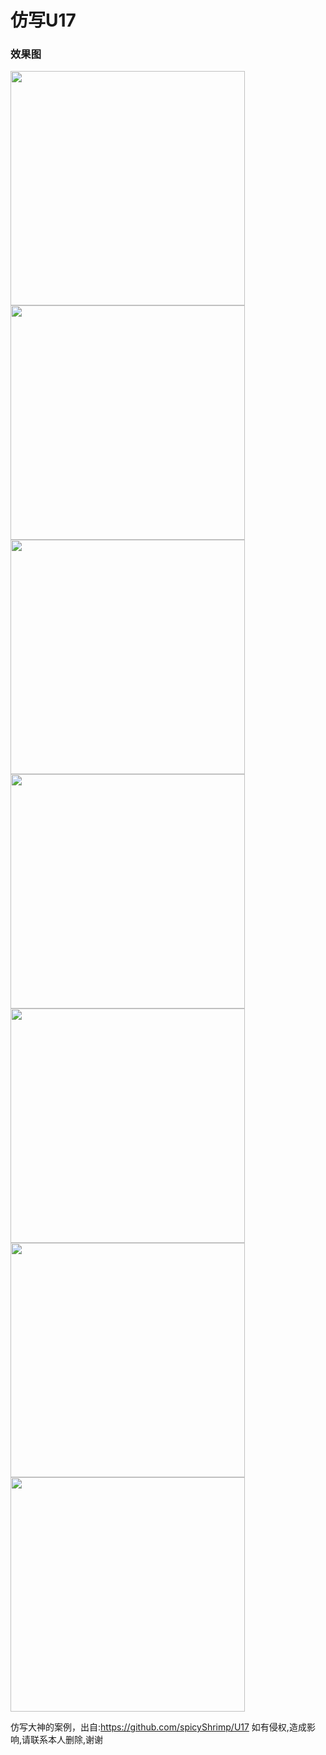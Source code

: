 # 仿写U17
### 效果图

<img src="./Images/U17.gif" width="375">
<img src="./Images/1.png" width="375">
<img src="./Images/2.png" width="375">
<img src="./Images/3.png" width="375">
<img src="./Images/4.png" width="375">
<img src="./Images/5.png" width="375">
<img src="./Images/6.png" width="375">

仿写大神的案例，出自:https://github.com/spicyShrimp/U17
如有侵权,造成影响,请联系本人删除,谢谢
